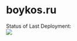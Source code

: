 # boykos.ru

Status of Last Deployment:<br>
<img src="https://github.com/boyko1989/boykos.ru/workflows/My-GitHub-Actions-Basics/badge.svg?branch=master"><br>
